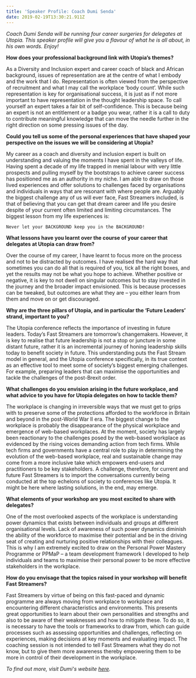 ```yaml
---
title: 'Speaker Profile: Coach Dumi Senda'
date: 2019-02-19T13:30:21.911Z
---
```

_Coach Dumi Senda will be running four career surgeries for delegates at Utopia. This speaker profile will give you a flavour of what he is all about, in his own words. Enjoy!_

**How does your professional background link with Utopia’s themes?**

As a Diversity and Inclusion expert and career coach of black and African background, issues of representation are at the centre of what I embody and the work that I do. Representation is often viewed from the perspective of recruitment and what I may call the workplace ‘body count’. While such representation is key for organisational success, it is just as if not more important to have representation in the thought leadership space. To call yourself an expert takes a fair bit of self-confidence. This is because being an expert is not an entitlement or a badge you wear, rather it is a call to duty to contribute meaningful knowledge that can move the needle further in the right direction on some pressing issues of the day. 

**Could you tell us some of the personal experiences that have shaped your perspective on the issues we will be considering at Utopia?**

My career as a coach and diversity and inclusion expert is built on understanding and valuing the moments I have spent in the valleys of life. Having spent a decade of my life trapped in menial labour with very little prospects and pulling myself by the bootstraps to achieve career success has positioned me as an authority in my niche. I am able to draw on those lived experiences and offer solutions to challenges faced by organisations and individuals in ways that are resonant with where people are. Arguably the biggest challenge any of us will ever face, Fast Streamers included, is that of believing that you can get that dream career and life you desire despite of your current often limited and limiting circumstances. The biggest lesson from my life experiences is:

`Never let your BACKGROUND keep you in the BACKGROUND!`

**What lessons have you learnt over the course of your career that delegates at Utopia can draw from?**

Over the course of my career, I have learnt to focus more on the process and not to be distracted by outcomes. I have realised the hard way that sometimes you can do all that is required of you, tick all the right boxes, and yet the results may not be what you hope to achieve. Whether positive or negative, it is key to not dwell on singular outcomes but to stay invested in the journey and the broader impact envisioned. This is because processes can be tweaked, but outcomes are what they are – you either learn from them and move on or get discouraged. 

**Why are the three pillars of Utopia, and in particular the ‘Future Leaders’ strand, important to you?**

The Utopia conference reflects the importance of investing in future leaders. Today’s Fast Streamers are tomorrow’s changemakers. However, it is key to realise that future leadership is not a stop or juncture in some distant future, rather it is an incremental journey of honing leadership skills today to benefit society in future. This understanding puts the Fast Stream model in general, and the Utopia conference specifically, in its true context as an effective tool to meet some of society’s biggest emerging challenges. For example, preparing leaders that can maximise the opportunities and tackle the challenges of the post-Brexit order.  

**What challenges do you envision arising in the future workplace, and what advice to you have for Utopia delegates on how to tackle them?**

The workplace is changing in irreversible ways that we must get to grips with to preserve some of the protections afforded to the workforce in Britain and beyond in the post-World War II era. The biggest change to the workplace is probably the disappearance of the physical workplace and emergence of web-based workplaces. At the moment, society has largely been reactionary to the challenges posed by the web-based workplace as evidenced by the rising voices demanding action from tech firms. While tech firms and governments have a central role to play in determining the evolution of the web-based workplace, real and sustainable change may come from a more inclusive take which empowers end-users and practitioners to be key stakeholders. A challenge, therefore, for current and future Fast Streamers is to import the conversations currently being conducted at the top echelons of society to conferences like Utopia. It might be here where lasting solutions, in the end, may emerge. 

**What elements of your workshop are you most excited to share with delegates?**

One of the most overlooked aspects of the workplace is understanding power dynamics that exists between individuals and groups at different organisational levels. Lack of awareness of such power dynamics diminish the ability of the workforce to maximise their potential and be in the driving seat of creating and nurturing positive relationships with their colleagues. This is why I am extremely excited to draw on the Personal Power Mastery Programme or PPMaP – a team development framework I developed to help individuals and teams to maximise their personal power to be more effective stakeholders in the workplace. 

**How do you envisage that the topics raised in your workshop will benefit Fast Streamers?**

Fast Streamers by virtue of being on this fast-paced and dynamic programme are always moving from workplace to workplace and encountering different characteristics and environments. This presents great opportunities to learn about their own personalities and strengths and also to be aware of their weaknesses and how to mitigate these. To do so, it is necessary to have the tools or frameworks to draw from, which can guide processes such as assessing opportunities and challenges, reflecting on experiences, making decisions at key moments and evaluating impact. The coaching session is not intended to tell Fast Streamers what they do not know, but to give them more awareness thereby empowering them to be more in control of their development in the workplace. 

_To find out more, visit Dumi's website _[_here_](https://www.dumisenda.com/)_._
